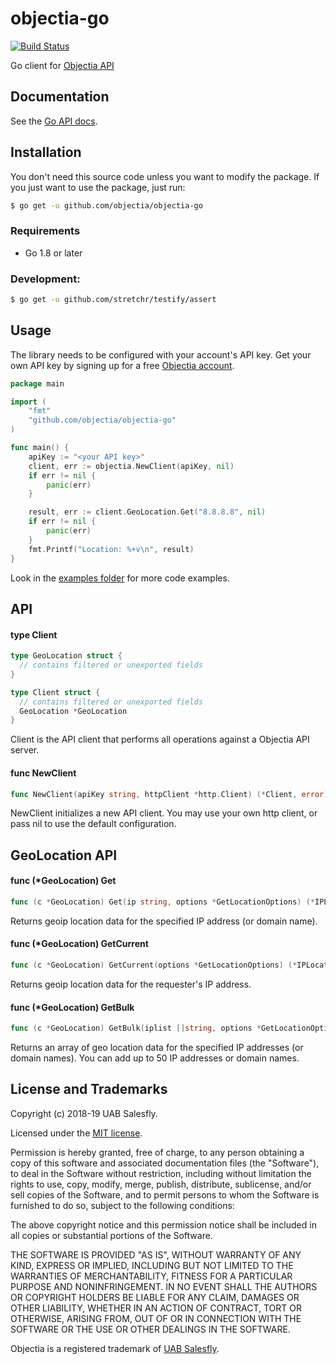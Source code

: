 # objectia-go
[![Build Status](https://travis-ci.org/objectia/objectia-go.svg?branch=master)](https://travis-ci.org/objectia/objectia-go) 
<!-- [![codecov](https://codecov.io/gh/objectia/objectia-go/branch/master/graph/badge.svg)](https://codecov.io/gh/objectia/objectia-go) -->

Go client for [Objectia API](https://objectia.com) 
 
## Documentation

See the [Go API docs](https://docs.objectia.com/guide/go.html).

## Installation

You don't need this source code unless you want to modify the package. If you just
want to use the package, just run:

```bash
$ go get -u github.com/objectia/objectia-go
```    

### Requirements

* Go 1.8 or later


### Development:

```bash
$ go get -u github.com/stretchr/testify/assert
```

## Usage

The library needs to be configured with your account's API key. Get your own API key by signing up for a free [Objectia account](https://objectia.com).

```go
package main

import (
    "fmt"
    "github.com/objectia/objectia-go"
)

func main() {
    apiKey := "<your API key>"
    client, err := objectia.NewClient(apiKey, nil)
    if err != nil {
        panic(err)
    }

    result, err := client.GeoLocation.Get("8.8.8.8", nil)
    if err != nil {
        panic(err)
    }
    fmt.Printf("Location: %+v\n", result)
}
```

Look in the [examples folder](./examples) for more code examples.


## API

#### type Client

``` go
type GeoLocation struct {
  // contains filtered or unexported fields
}

type Client struct {
  // contains filtered or unexported fields
  GeoLocation *GeoLocation
}
```

Client is the API client that performs all operations against a Objectia API server.


#### func NewClient 

``` go
func NewClient(apiKey string, httpClient *http.Client) (*Client, error) 
```

NewClient initializes a new API client. You may use your own http client, or pass nil to use the default configuration.

## GeoLocation API

#### func (*GeoLocation) Get

``` go
func (c *GeoLocation) Get(ip string, options *GetLocationOptions) (*IPLocation, error)
```

Returns geoip location data for the specified IP address (or domain name).


#### func (*GeoLocation) GetCurrent

``` go
func (c *GeoLocation) GetCurrent(options *GetLocationOptions) (*IPLocation, error)
```

Returns geoip location data for the requester's IP address.


#### func (*GeoLocation) GetBulk

``` go
func (c *GeoLocation) GetBulk(iplist []string, options *GetLocationOptions) ([]IPLocation, error)
```

Returns an array of geo location data for the specified IP addresses (or domain names).
You can add up to 50 IP addresses or domain names.


## License and Trademarks

Copyright (c) 2018-19 UAB Salesfly.

Licensed under the [MIT license](https://en.wikipedia.org/wiki/MIT_License). 

Permission is hereby granted, free of charge, to any person obtaining a copy
of this software and associated documentation files (the "Software"), to deal
in the Software without restriction, including without limitation the rights
to use, copy, modify, merge, publish, distribute, sublicense, and/or sell
copies of the Software, and to permit persons to whom the Software is
furnished to do so, subject to the following conditions:

The above copyright notice and this permission notice shall be included in all
copies or substantial portions of the Software.

THE SOFTWARE IS PROVIDED "AS IS", WITHOUT WARRANTY OF ANY KIND, EXPRESS OR
IMPLIED, INCLUDING BUT NOT LIMITED TO THE WARRANTIES OF MERCHANTABILITY,
FITNESS FOR A PARTICULAR PURPOSE AND NONINFRINGEMENT. IN NO EVENT SHALL THE
AUTHORS OR COPYRIGHT HOLDERS BE LIABLE FOR ANY CLAIM, DAMAGES OR OTHER
LIABILITY, WHETHER IN AN ACTION OF CONTRACT, TORT OR OTHERWISE, ARISING FROM,
OUT OF OR IN CONNECTION WITH THE SOFTWARE OR THE USE OR OTHER DEALINGS IN THE
SOFTWARE.

Objectia is a registered trademark of [UAB Salesfly](https://www.salesfly.com).